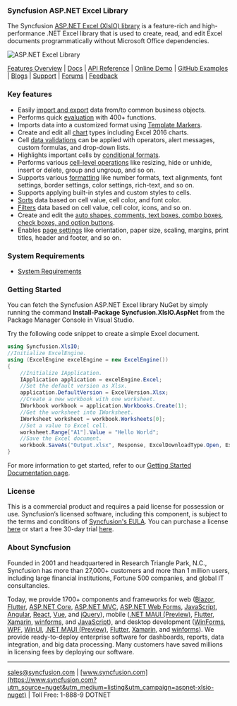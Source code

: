 ### Syncfusion ASP.NET Excel Library
The Syncfusion [ASP.NET Excel (XlsIO) library](https://www.syncfusion.com/excel-framework/net?utm_source=nuget&utm_medium=listing&utm_campaign=aspnet-xlsio-nuget) is a feature-rich and high-performance .NET Excel library that is used to create, read, and edit Excel documents programmatically without Microsoft Office dependencies.

![ASP.NET Excel Library](https://cdn.syncfusion.com/nuget-readme/fileformats/net-excel-library.png)

[Features Overview](https://www.syncfusion.com/excel-framework/net/excel-library?utm_source=nuget&utm_medium=listing&utm_campaign=aspnet-xlsio-nuget) | [Docs](https://help.syncfusion.com/file-formats/xlsio/overview?utm_source=nuget&utm_medium=listing&utm_campaign=aspnet-xlsio-nuget) | [API Reference](https://help.syncfusion.com/cr/file-formats/Syncfusion.XlsIO.html?utm_source=nuget&utm_medium=listing&utm_campaign=aspnet-xlsio-nuget) | [Online Demo](https://ej2.syncfusion.com/aspnetmvc/XlsIO/Default#/bootstrap5?utm_source=nuget&utm_medium=listing&utm_campaign=aspnet-xlsio-nuget) | [GitHub Examples](https://github.com/SyncfusionExamples/XlsIO-Examples?utm_source=nuget&utm_medium=listing&utm_campaign=aspnet-xlsio-nuget) | [Blogs](https://www.syncfusion.com/blogs/?utm_source=nuget&utm_medium=listing&utm_campaign=aspnet-xlsio-nuget&s=excel) | [Support](https://support.syncfusion.com/create?utm_source=nuget&utm_medium=listing&utm_campaign=aspnet-xlsio-nuget) | [Forums](https://www.syncfusion.com/forums?utm_source=nuget&utm_medium=listing&utm_campaign=aspnet-xlsio-nuget) | [Feedback](https://www.syncfusion.com/feedback/aspnet-web-forms?utm_source=nuget&utm_medium=listing&utm_campaign=aspnet-xlsio-nuget)

### Key features
* Easily [import and export](https://help.syncfusion.com/file-formats/xlsio/working-with-data?utm_source=nuget&utm_medium=listing&utm_campaign=aspnet-xlsio-nuget) data from/to common business objects.
* Performs quick [evaluation](https://help.syncfusion.com/file-formats/xlsio/working-with-formulas?utm_source=nuget&utm_medium=listing&utm_campaign=aspnet-xlsio-nuget) with 400+ functions.
* Imports data into a customized format using [Template Markers](https://help.syncfusion.com/file-formats/xlsio/working-with-template-markers?utm_source=nuget&utm_medium=listing&utm_campaign=aspnet-xlsio-nuget).
* Create and edit all [chart](https://help.syncfusion.com/file-formats/xlsio/working-with-charts?utm_source=nuget&utm_medium=listing&utm_campaign=aspnet-xlsio-nuget) types including Excel 2016 charts.
* Cell [data validations](https://help.syncfusion.com/file-formats/xlsio/working-with-data-validation?utm_source=nuget&utm_medium=listing&utm_campaign=aspnet-xlsio-nuget) can be applied with operators, alert messages, custom formulas, and drop-down lists.
* Highlights important cells by [conditional formats](https://help.syncfusion.com/file-formats/xlsio/working-with-conditional-formatting?utm_source=nuget&utm_medium=listing&utm_campaign=aspnet-xlsio-nuget).
* Performs various [cell-level operations](https://help.syncfusion.com/file-formats/xlsio/worksheet-cells-manipulation?utm_source=nuget&utm_medium=listing&utm_campaign=aspnet-xlsio-nuget) like resizing, hide or unhide, insert or delete, group and ungroup, and so on.
* Supports various [formatting](https://help.syncfusion.com/file-formats/xlsio/working-with-cell-or-range-formatting?utm_source=nuget&utm_medium=listing&utm_campaign=aspnet-xlsio-nuget) like number formats, text alignments, font settings, border settings, color settings, rich-text, and so on.
* Supports applying built-in styles and custom styles to cells.
* [Sorts](https://help.syncfusion.com/file-formats/xlsio/worksheet-cells-manipulation#data-sorting?utm_source=nuget&utm_medium=listing&utm_campaign=aspnet-xlsio-nuget) data based on cell value, cell color, and font color.
* [Filters](https://help.syncfusion.com/file-formats/xlsio/worksheet-cells-manipulation#data-filtering?utm_source=nuget&utm_medium=listing&utm_campaign=aspnet-xlsio-nuget) data based on cell value, cell color, icons, and so on.
* Create and edit the [auto shapes, comments, text boxes, combo boxes, check boxes, and option buttons](https://help.syncfusion.com/file-formats/xlsio/working-with-drawing-objects?utm_source=nuget&utm_medium=listing&utm_campaign=aspnet-xlsio-nuget).
* Enables [page settings](https://help.syncfusion.com/file-formats/xlsio/working-with-excel-worksheet#page-setup-settings?utm_source=nuget&utm_medium=listing&utm_campaign=aspnet-xlsio-nuget) like orientation, paper size, scaling, margins, print titles, header and footer, and so on.

### System Requirements

* [System Requirements](https://help.syncfusion.com/file-formats/installation-and-upgrade/system-requirements?utm_source=nuget&utm_medium=listing&utm_campaign=aspnet-xlsio-nuget?utm_source=nuget&utm_medium=listing&utm_campaign=aspnet-presentationtopdfconverter-nuget)

### Getting Started

You can fetch the Syncfusion ASP.NET Excel library NuGet by simply running the command **Install-Package Syncfusion.XlsIO.AspNet** from the Package Manager Console in Visual Studio.

Try the following code snippet to create a simple Excel document.

```csharp
using Syncfusion.XlsIO;
//Initialize ExcelEngine.
using (ExcelEngine excelEngine = new ExcelEngine())
{
    //Initialize IApplication.
    IApplication application = excelEngine.Excel;
    //Set the default version as Xlsx.
    application.DefaultVersion = ExcelVersion.Xlsx;
    //Create a new workbook with one worksheet.
    IWorkbook workbook = application.Workbooks.Create(1);
    //Get the worksheet into IWorksheet.
    IWorksheet worksheet = workbook.Worksheets[0];
    //Set a value to Excel cell.
    worksheet.Range["A1"].Value = "Hello World";
    //Save the Excel document.
    workbook.SaveAs("Output.xlsx", Response, ExcelDownloadType.Open, ExcelHttpContentType.Excel2016);
}
```

For more information to get started, refer to our [Getting Started Documentation page](https://help.syncfusion.com/file-formats/xlsio/getting-started-create-excel-file-csharp-vbnet?utm_source=nuget&utm_medium=listing&utm_campaign=aspnet-xlsio-nuget).

### License
This is a commercial product and requires a paid license for possession or use. Syncfusion’s licensed software, including this component, is subject to the terms and conditions of [Syncfusion's EULA](https://www.syncfusion.com/eula/es/?utm_source=nuget&utm_medium=listing&utm_campaign=aspnet-xlsio-nuget). You can purchase a license [here]( https://www.syncfusion.com/sales/products?utm_source=nuget&utm_medium=listing&utm_campaign=aspnet-xlsio-nuget) or start a free 30-day trial [here](https://www.syncfusion.com/account/manage-trials/start-trials?utm_source=nuget&utm_medium=listing&utm_campaign=aspnet-xlsio-nuget).

### About Syncfusion
Founded in 2001 and headquartered in Research Triangle Park, N.C., Syncfusion has more than 27,000+ customers and more than 1 million users, including large financial institutions, Fortune 500 companies, and global IT consultancies.

Today, we provide 1700+ components and frameworks for web ([Blazor](https://www.syncfusion.com/blazor-components?utm_source=nuget&utm_medium=listing&utm_campaign=aspnet-xlsio-nuget), [Flutter](https://www.syncfusion.com/flutter-widgets?utm_source=nuget&utm_medium=listing&utm_campaign=aspnet-xlsio-nuget), [ASP.NET Core](https://www.syncfusion.com/aspnet-core-ui-controls?utm_source=nuget&utm_medium=listing&utm_campaign=aspnet-xlsio-nuget), [ASP.NET MVC](https://www.syncfusion.com/aspnet-mvc-ui-controls?utm_source=nuget&utm_medium=listing&utm_campaign=aspnet-xlsio-nuget), [ASP.NET Web Forms](https://www.syncfusion.com/jquery/aspnet-web-forms-ui-controls?utm_source=nuget&utm_medium=listing&utm_campaign=aspnet-xlsio-nuget), [JavaScript](https://www.syncfusion.com/javascript-ui-controls?utm_source=nuget&utm_medium=listing&utm_campaign=aspnet-xlsio-nuget), [Angular](https://www.syncfusion.com/angular-ui-components?utm_source=nuget&utm_medium=listing&utm_campaign=aspnet-xlsio-nuget), [React](https://www.syncfusion.com/react-ui-components?utm_source=nuget&utm_medium=listing&utm_campaign=aspnet-xlsio-nuget), [Vue](https://www.syncfusion.com/vue-ui-components?utm_source=nuget&utm_medium=listing&utm_campaign=aspnet-xlsio-nuget), and [jQuery](https://www.syncfusion.com/jquery-ui-widgets?utm_source=nuget&utm_medium=listing&utm_campaign=aspnet-xlsio-nuget)), mobile ([.NET MAUI (Preview)](https://www.syncfusion.com/maui-controls?utm_source=nuget&utm_medium=listing&utm_campaign=aspnet-xlsio-nuget), [Flutter](https://www.syncfusion.com/flutter-widgets?utm_source=nuget&utm_medium=listing&utm_campaign=aspnet-xlsio-nuget), [Xamarin](https://www.syncfusion.com/xamarin-ui-controls?utm_source=nuget&utm_medium=listing&utm_campaign=aspnet-xlsio-nuget), [winforms](https://www.syncfusion.com/winforms-ui-controls?utm_source=nuget&utm_medium=listing&utm_campaign=aspnet-xlsio-nuget), and [JavaScript](https://www.syncfusion.com/javascript-ui-controls?utm_source=nuget&utm_medium=listing&utm_campaign=aspnet-xlsio-nuget)), and desktop development ([WinForms](https://www.syncfusion.com/winforms-ui-controls?utm_source=nuget&utm_medium=listing&utm_campaign=aspnet-xlsio-nuget), [WPF](https://www.syncfusion.com/wpf-controls?utm_source=nuget&utm_medium=listing&utm_campaign=aspnet-xlsio-nuget), [WinUI](https://www.syncfusion.com/winui-controls?utm_source=nuget&utm_medium=listing&utm_campaign=aspnet-xlsio-nuget), [.NET MAUI (Preview)](https://www.syncfusion.com/maui-controls?utm_source=nuget&utm_medium=listing&utm_campaign=aspnet-xlsio-nuget), [Flutter](https://www.syncfusion.com/flutter-widgets?utm_source=nuget&utm_medium=listing&utm_campaign=aspnet-xlsio-nuget), [Xamarin](https://www.syncfusion.com/xamarin-ui-controls?utm_source=nuget&utm_medium=listing&utm_campaign=aspnet-xlsio-nuget), and [winforms](https://www.syncfusion.com/winforms-ui-controls?utm_source=nuget&utm_medium=listing&utm_campaign=aspnet-xlsio-nuget)). We provide ready-to-deploy enterprise software for dashboards, reports, data integration, and big data processing. Many customers have saved millions in licensing fees by deploying our software.
___

[sales@syncfusion.com](mailto:sales@syncfusion.com?utm_source=nuget&utm_medium=listing&utm_campaign=aspnet-xlsio-nuget) | [www.syncfusion.com](https://www.syncfusion.com?utm_source=nuget&utm_medium=listing&utm_campaign=aspnet-xlsio-nuget) | Toll Free: 1-888-9 DOTNET